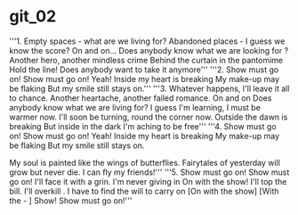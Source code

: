 # git_02
'''1. Empty spaces - what are we living for? 
Abandoned places - I 
guess we know the score? 
On and on... 
Does anybody know what 
we are looking for ? 
Another hero, another mindless crime 
Behind the curtain in the pantomime 
Hold the line! 
Does anybody want to take it anymore'''
'''2. Show must go on! 
Show must go on! Yeah! 
Inside my heart is breaking 
My make-up may be flaking 
But my smile still stays on.'''
'''3. Whatever happens, I'll 
leave it all to chance. 
Another heartache, 
another failed romance. 
On and on 
Does anybody know what 
we are living for? 
I guess I'm learning, 
I must be warmer now. 
I'll soon be turning, 
round the corner now. 
Outside the dawn is breaking 
But inside in the dark 
I'm aching to be free'''
'''4. Show must go on! 
Show must go on! Yeah! 
Inside my heart is breaking 
My make-up may be flaking 
But my smile still stays on. 
 
My soul is painted like 
the wings of butterflies. 
Fairytales of yesterday 
will grow but never die. 
I can fly my friends!'''
'''5. Show must go on! 
Show must go on! 
I'll face it with a grin. 
I'm never giving in 
On with the show! 
I'll top the bill. 
I'll overkill . 
I have to find the will to 
carry on [On with the show] 
[With the - ] Show! 
Show must go on!'''
